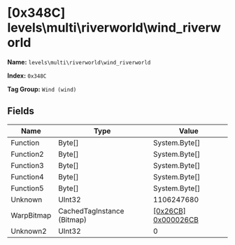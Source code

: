 # [0x348C] levels\multi\riverworld\wind_riverworld

**Name:** ```levels\multi\riverworld\wind_riverworld```

**Index:** ```0x348C```

**Tag Group:** ```Wind (wind)```

## Fields

Name	| Type	| Value
---	|---	|---	|
Function	|Byte[]	|System.Byte[]
Function2	|Byte[]	|System.Byte[]
Function3	|Byte[]	|System.Byte[]
Function4	|Byte[]	|System.Byte[]
Function5	|Byte[]	|System.Byte[]
Unknown	|UInt32	|1106247680
WarpBitmap	|CachedTagInstance (Bitmap)	|[[0x26CB] 0x000026CB](../Bitmap/26CB.md)
Unknown2	|UInt32	|0


